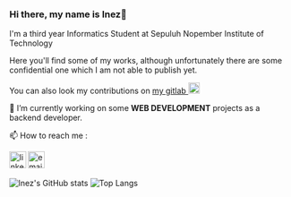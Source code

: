 ### Hi there, my name is Inez👋

I'm a third year Informatics Student at Sepuluh Nopember Institute of Technology

Here you'll find some of my works, although unfortunately there are some confidential one which I am not able to publish yet.

You can also look my contributions on
<a href="https://gitlab.com/inezamanda">my gitlab <img width="20px" src="https://img.icons8.com/color/48/000000/gitlab.png"/></a>

🔭 I’m currently working on some **WEB DEVELOPMENT** projects as a backend developer. 


📫 How to reach me :

<a href="https://www.linkedin.com/in/inezamanda/" target="_blank">
  <img align="left" alt="linkedin" width="30px" src="https://img.icons8.com/color/144/000000/linkedin.png"/>
</a>
<a href="mailto:inez.amanda16@gmail.com" target="_blank">
  <img align="left" alt="email" width="30px" src="https://img.icons8.com/fluent/48/000000/apple-mail.png"/>
</a>
<br>
<br>

![Inez's GitHub stats](https://github-readme-stats.vercel.app/api?username=inezamanda&count_private=true&show_icons=true&theme=omni&hide_border=true)
![Top Langs](https://github-readme-stats.vercel.app/api/top-langs/?username=inezamanda&langs_count=8&layout=compact&theme=omni&hide_border=true)

